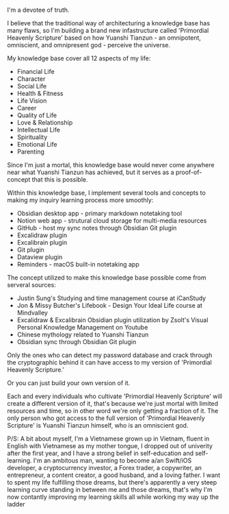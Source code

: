 I'm a devotee of truth.

I believe that the traditional way of architecturing a knowledge base has many flaws, so I'm building a brand new infastructure called 'Primordial Heavenly Scripture' based on how Yuanshi Tianzun - an omnipotent, omniscient, and omnipresent god - perceive the universe.

My knowledge base cover all 12 aspects of my life:

- Financial Life
- Character
- Social Life
- Health & Fitness
- Life Vision
- Career
- Quality of Life
- Love & Relationship
- Intellectual Life
- Spirituality
- Emotional Life
- Parenting

Since I'm just a mortal, this knowledge base would never come anywhere near what Yuanshi Tianzun has achieved, but it serves as a proof-of-concept that this is possible.

Within this knowledge base, I implement several tools and concepts to making my inquiry learning process more smoothly:

- Obsidian desktop app - primary markdown notetaking tool
- Notion web app - strutural cloud storage for multi-media resources
- GitHub - host my sync notes through Obsidian Git plugin
- Excalidraw plugin
- Excalibrain plugin
- Git plugin
- Dataview plugin
- Reminders - macOS built-in notetaking app

The concept utilized to make this knowledge base possible come from serveral sources:

- Justin Sung's Studying and time management course at iCanStudy
- Jon & Missy Butcher's Lifebook - Design Your Ideal Life course at Mindvalley
- Excalidraw & Excalibrain Obsidian plugin utilization by Zsolt's Visual Personal Knowledge Management on Youtube
- Chinese mythology related to Yuanshi Tianzun
- Obsidian sync through Obsidian Git plugin

Only the ones who can detect my password database and crack through the cryptographic behind it can have access to my version of 'Primordial Heavenly Scripture.'

Or you can just build your own version of it.

Each and every individuals who cultivate 'Primordial Heavenly Scripture' will create a different version of it, that's because we're just mortal with limited resources and time, so in other word we're only getting a fraction of it. The only person who got access to the full version of 'Primordial Heavenly Scripture' is Yuanshi Tianzun himself, who is an omniscient god.

P/S: A bit about myself, I'm a Vietnamese grown up in Vietnam, fluent in English with Vietnamese as my mother tongue, I dropped out of univerity after the first year, and I have a strong belief in self-education and self-learning. I'm an ambitous man, wanting to become a/an Swift/iOS developer, a cryptocurrency investor, a Forex trader, a copywriter, an entrepreneur, a content creator, a good husband, and a loving father. I want to spent my life fulfilling those dreams, but there's apparently a very steep learning curve standing in between me and those dreams, that's why I'm now contantly improving my learning skills all while working my way up the ladder
